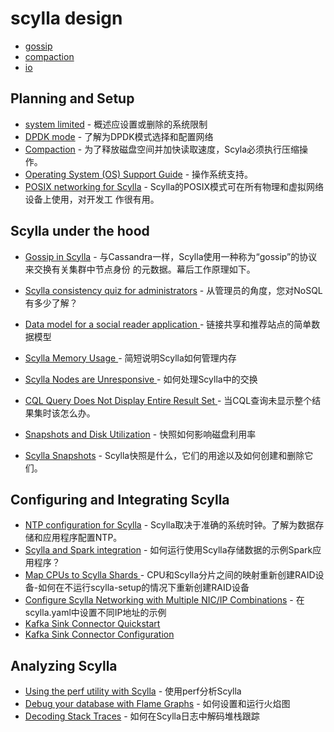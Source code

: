# scylla design

* [gossip](/scylla/docs/design/gossip.md)
* [compaction](/scylla/docs/design/compaction.md)
* [io](/scylla/docs/design/io.md)

## Planning and Setup

* [system limited](/scylla/docs/design/system-limited.md) - 概述应设置或删除的系统限制
* [DPDK mode](/scylla/docs/design/dkdp.md) - 了解为DPDK模式选择和配置网络
* [Compaction](/scylla/docs/design/compaction.md) - 为了释放磁盘空间并加快读取速度，Scyla必须执行压缩操作。
* [Operating System (OS) Support Guide](/scylla/docs/design/system-support.md) - 操作系统支持。
* [POSIX networking for Scylla](/scylla/docs/design/posix-net.md) - Scylla的POSIX模式可在所有物理和虚拟网络设备上使用，对开发工
作很有用。

## Scylla under the hood

* [Gossip in Scylla](/scylla/docs/design/gossip.md) - 与Cassandra一样，Scylla使用一种称为“gossip”的协议来交换有关集群中节点身份
的元数据。幕后工作原理如下。

* [Scylla consistency quiz for administrators](/scylla/docs/design/consistency-quiz.md) - 从管理员的角度，您对NoSQL有多少了解？

* [Data model for a social reader application ](/scylla/docs/design/data-model.md) - 链接共享和推荐站点的简单数据模型

* [Scylla Memory Usage ](/scylla/docs/design/memory-usage.md) - 简短说明Scylla如何管理内存

* [Scylla Nodes are Unresponsive ](/scylla/docs/design/swap.md) - 如何处理Scylla中的交换

* [CQL Query Does Not Display Entire Result Set ](/scylla/docs/design/cql-no-display.md) - 当CQL查询未显示整个结果集时该怎么办。

* [Snapshots and Disk Utilization](/scylla/docs/design/disk-utilization.md) - 快照如何影响磁盘利用率

* [Scylla Snapshots](/scylla/docs/design/snapshot.md) - Scylla快照是什么，它们的用途以及如何创建和删除它们。
## Configuring and Integrating Scylla

* [NTP configuration for Scylla](/scylla/docs/design/ntp-configure.md) - Scylla取决于准确的系统时钟。了解为数据存储和应用程序配置NTP。
* [Scylla and Spark integration](/scylla/docs/design/spark-in.md) - 如何运行使用Scylla存储数据的示例Spark应用程序？
* [Map CPUs to Scylla Shards ](/scylla/docs/design/map-cpu.md) - CPU和Scylla分片之间的映射重新创建RAID设备-如何在不运行scylla-setup的情况下重新创建RAID设备
* [Configure Scylla Networking with Multiple NIC/IP Combinations](/scylla/docs/design/configure-networking.md) - 在scylla.yaml中设置不同IP地址的示例
* [Kafka Sink Connector Quickstart](/scylla/docs/design/kafka-quick.md)
* [Kafka Sink Connector Configuration](/scylla/docs/design/kafka-configure.md)

## Analyzing Scylla

* [Using the perf utility with Scylla](/scylla/docs/design/perf.md) - 使用perf分析Scylla
* [Debug your database with Flame Graphs](/scylla/docs/design/flame.md) - 如何设置和运行火焰图
* [Decoding Stack Traces](/scylla/docs/design/stack.md) - 如何在Scylla日志中解码堆栈跟踪